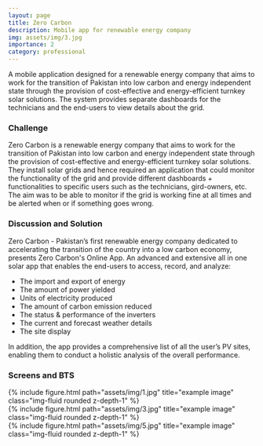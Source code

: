 ```yaml
---
layout: page
title: Zero Carbon
description: Mobile app for renewable energy company
img: assets/img/3.jpg
importance: 2
category: professional
---
```


A mobile application designed for a renewable energy company that aims to work for the transition of Pakistan into low carbon and energy independent state through the provision of cost-effective and energy-efficient turnkey solar solutions. The system provides separate dashboards for the technicians and the end-users to view details about the grid.

### Challenge

Zero Carbon is a renewable energy company that aims to work for the transition of Pakistan into low carbon and energy independent state through the provision of cost-effective and energy-efficient turnkey solar solutions. They install solar grids and hence required an application that could monitor the functionality of the grid and provide different dashboards + functionalities to specific users such as the technicians, gird-owners, etc. The aim was to be able to monitor if the grid is working fine at all times and be alerted when or if something goes wrong.

### Discussion and Solution
Zero Carbon - Pakistan’s first renewable energy company dedicated to accelerating the transition of the country into a low carbon economy, presents Zero Carbon's Online App. An advanced and extensive all in one solar app that enables the end-users to access, record, and analyze:

* The import and export of energy
* The amount of power yielded
* Units of electricity produced
* The amount of carbon emission reduced
* The status & performance of the inverters
* The current and forecast weather details
* The site display

In addition, the app provides a comprehensive list of all the user’s PV sites, enabling them to conduct a holistic analysis of the overall performance.

### Screens and BTS

<div class="row">
    <div class="col-sm mt-3 mt-md-0">
        {% include figure.html path="assets/img/1.jpg" title="example image" class="img-fluid rounded z-depth-1" %}
    </div>
    <div class="col-sm mt-3 mt-md-0">
        {% include figure.html path="assets/img/3.jpg" title="example image" class="img-fluid rounded z-depth-1" %}
    </div>
    <div class="col-sm mt-3 mt-md-0">
        {% include figure.html path="assets/img/5.jpg" title="example image" class="img-fluid rounded z-depth-1" %}
    </div>
</div>
